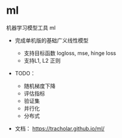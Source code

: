 # ml
机器学习模型工具 ml

- 完成单机版的基础广义线性模型
    - 支持目标函数 logloss, mse, hinge loss
    - 支持L1, L2 正则
- TODO：
    - 随机梯度下降
    - 评估指标
    - 验证集
    - 并行化
    - 分布式

- 文档： <https://tracholar.github.io/ml/>